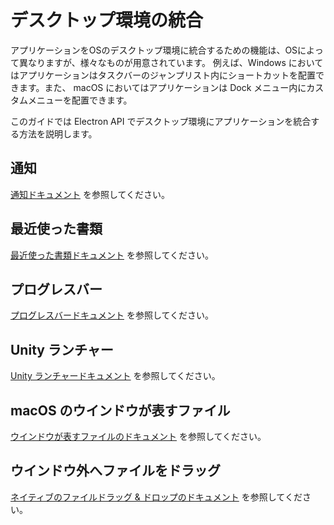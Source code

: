 # デスクトップ環境の統合

アプリケーションをOSのデスクトップ環境に統合するための機能は、OSによって異なりますが、様々なものが用意されています。 例えば、Windows においてはアプリケーションはタスクバーのジャンプリスト内にショートカットを配置できます。また、 macOS においてはアプリケーションは Dock メニュー内にカスタムメニューを配置できます。

このガイドでは Electron API でデスクトップ環境にアプリケーションを統合する方法を説明します。

## 通知

[通知ドキュメント](notifications.md) を参照してください。

## 最近使った書類

[最近使った書類ドキュメント](recent-documents.md) を参照してください。

## プログレスバー

[プログレスバードキュメント](progress-bar.md) を参照してください。

## Unity ランチャー

[Unity ランチャードキュメント](https://help.ubuntu.com/community/UnityLaunchersAndDesktopFiles#Adding_shortcuts_to_a_launcher) を参照してください。

## macOS のウインドウが表すファイル

[ウインドウが表すファイルのドキュメント](represented-file.md) を参照してください。

## ウインドウ外へファイルをドラッグ

[ネイティブのファイルドラッグ & ドロップのドキュメント](native-file-drag-drop.md) を参照してください。